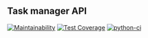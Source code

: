 Task manager API
-
[![Maintainability](https://api.codeclimate.com/v1/badges/049761a29c96d7314d29/maintainability)](https://codeclimate.com/github/mnogom/task_manager/maintainability)
[![Test Coverage](https://api.codeclimate.com/v1/badges/049761a29c96d7314d29/test_coverage)](https://codeclimate.com/github/mnogom/task_manager/test_coverage)
[![python-ci](https://github.com/mnogom/task_manager/actions/workflows/python-ci.yaml/badge.svg)](https://github.com/mnogom/task_manager/actions/workflows/python-ci.yaml)